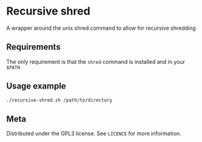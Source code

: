 # Recursive shred

A wrapper around the unix shred command to allow for recursive shredding


## Requirements

The only requirement is that the `shred` command is installed and in your `$PATH`


## Usage example

```bash
./recursive-shred.sh /path/to/directory
```

## Meta

Distributed under the GPL3 license. See `LICENCE` for more information.
